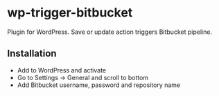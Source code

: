 # wp-trigger-bitbucket

Plugin for WordPress.
Save or update action triggers Bitbucket pipeline.

## Installation

- Add to WordPress and activate
- Go to Settings -> General and scroll to bottom
- Add Bitbucket username, password and repository name
